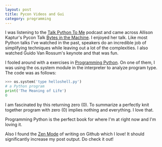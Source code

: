 ```yaml
---
layout: post
title: Pycon Videos and Gui
category: programming
---
```


I was listening to the [Talk Python To Me](http://www.talkpythontome.com/episodes/show/4/enterprise-python-and-large-scale-projects) podcast and came across Allison Kaptur's Pycon Talk [Bytes in the Machine](https://www.youtube.com/watch?v=HVUTjQzESeo). I enjoyed her talk. Like most Python talks I've watched in the past, speakers do an incredible job of simplifying techniques while leaving out a lot of the complexities. I also watched Guido Van Rossum's keynote and that was fun. 

I fooled around with a exercises in [Programming Python](http://kysmykseka.net/koti/wizardry/Programming/Python/Programming%20Python,%204th%20Edition%20(2010).pdf). On one of them, I was using the os.system module in the interpreter to analyze program type. The code was as follows:

```python
>>> os.system('type helloshell.py') 
# a Python program
print('The Meaning of Life')
0 
```

I am fascinated by this returning zero (0). To summarize a perfectly knit together program with zero (0) implies nothing and everything. I love that.

Programming Python is the perfect book for where I'm at right now and I'm loving it.

Also I found the [Zen Mode](https://github.com/blog/1379-zen-writing-mode) of writing on Github which I love! It should significantly increase my post output. Do check it out!

